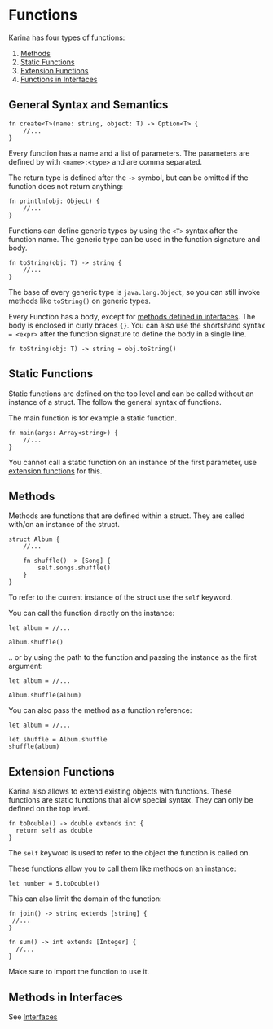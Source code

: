 # Functions

Karina has four types of functions:

1. [Methods](#methods)
2. [Static Functions](#functions)
3. [Extension Functions](#extension-functions)
4. [Functions in Interfaces](#functions-in-interfaces)

## General Syntax and Semantics


```karina
fn create<T>(name: string, object: T) -> Option<T> {
    //...
}
```

Every function has a name and a list of parameters. The parameters are defined by with `<name>:<type>` and are comma separated.

The return type is defined after the `->` symbol, but can be omitted if the function does not return anything:

```karina
fn println(obj: Object) {
    //...
}
```

Functions can define generic types by using the `<T>` syntax after the function name. The generic type can be used in the function signature and body.

```karina
fn toString(obj: T) -> string {
    //...
}
```

The base of every generic type is `java.lang.Object`, so you can still invoke methods like `toString()` on generic types.

Every Function has a body, except for [methods defined in interfaces](#methods-in-interfaces). The body is enclosed in curly braces `{}`. You can also use the shortshand syntax `= <expr>` after the function signature to define the body in a single line.

```karina
fn toString(obj: T) -> string = obj.toString()
```


## Static Functions

Static functions are defined on the top level and can be called without an instance of a struct. The follow the general syntax of functions. 

The main function is for example a static function.

```karina
fn main(args: Array<string>) {
    //...
}
```

You cannot call a static function on an instance of the first parameter, use [extension functions](#extension-functions) for this.


## Methods

Methods are functions that are defined within a struct. They are called with/on an instance of the struct. 

```karina
struct Album {
    //...

    fn shuffle() -> [Song] {
        self.songs.shuffle()
    }
}
```

To refer to the current instance of the struct use the `self` keyword.

You can call the function directly on the instance:

```karina
let album = //...

album.shuffle()
```

.. or by using the path to the function and passing the instance as the first argument:

```karina
let album = //...

Album.shuffle(album)
```

You can also pass the method as a function reference:

```karina
let album = //...

let shuffle = Album.shuffle
shuffle(album)
```


## Extension Functions

Karina also allows to extend existing objects with functions. 
These functions are static functions that allow special syntax.
They can only be defined on the top level. 

```karina
fn toDouble() -> double extends int {
  return self as double 
}
```

The `self` keyword is used to refer to the object the function is called on.

These functions allow you to call them like methods on an instance:
```karina
let number = 5.toDouble()
```

This can also limit the domain of the function:

```karina
fn join() -> string extends [string] {
 //...
}

fn sum() -> int extends [Integer] { 
  //...
}
```

Make sure to import the function to use it.


## Methods in Interfaces

See [Interfaces](interfaces.md)


